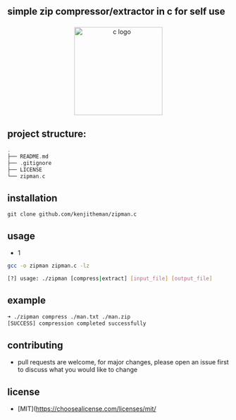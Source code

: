 ## simple zip compressor/extractor in c for self use

###

<div align="center">
  <img src="https://cdn.jsdelivr.net/gh/devicons/devicon/icons/c/c-line.svg" height="200" alt="c logo"  />
</div>

###

## project structure:

```c
.
├── README.md
├── .gitignore
├── LICENSE
└── zipman.c
```

## installation

```shell
git clone github.com/kenjitheman/zipman.c
```

## usage

- 1

```sh
gcc -o zipman zipman.c -lz
```

```sh
[?] usage: ./zipman [compress|extract] [input_file] [output_file]
```

## example

```sh
➜ ./zipman compress ./man.txt ./man.zip
[SUCCESS] compression completed successfully
```

## contributing

- pull requests are welcome, for major changes, please open an issue first to
  discuss what you would like to change

## license

- [MIT](https://choosealicense.com/licenses/mit/
